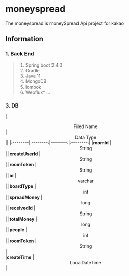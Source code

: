 # moneyspread
The moneyspread is moneySpread Api project for kakao 

## Information
### 1. Back End
> 1. Spring boot 2.4.0
> 2. Gradle
> 3. Java 11
> 4. MongoDB
> 5. lombok
> 6. Webflux*
...

### 3. DB
|  <center>Filed Name</center> |  <center>Data Type</center> ||
|:--------|:--------:|--------:|:--------:|
|**roomId** | <center>String </center> | 
|**createUserId** | <center>String</center> | 
|**roomToken** | <center>String</center> | 
|**id** | <center>varchar </center> | 
|**boardType** | <center>int </center> |
|**spreadMoney** | <center>long </center> |
|**receivedId** | <center>String </center> |
|**totalMoney** | <center>long </center> |
|**people** | <center>int </center> |
|**roomToken** | <center>String</center> |  
|**createTime** | <center>LocalDateTime</center> |

